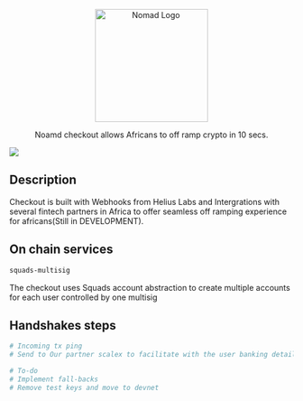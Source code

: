 <p align="center">
  <a href="http://usenomad.xyz/" target="blank"><img src="https://avatars.githubusercontent.com/u/166455939?s=400&u=d30df8c99f1ebcc83e3b17713a69afa8bd75baba&v=4" width="200" alt="Nomad Logo" /></a>
</p>

[circleci-image]: https://img.shields.io/circleci/build/github/nestjs/nest/master?token=abc123def456
[circleci-url]: https://circleci.com/gh/nestjs/nest

  <p align="center">Noamd checkout allows Africans to off ramp crypto in 10 secs.</p>
    <p align="center">

  <a href="https://twitter.com/use_nomad" target="_blank"><img src="https://img.shields.io/twitter/follow/nestframework.svg?style=social&label=Follow"></a>
</p>
  <!--[![Backers on Open Collective](https://opencollective.com/nest/backers/badge.svg)](https://opencollective.com/nest#backer)
  [![Sponsors on Open Collective](https://opencollective.com/nest/sponsors/badge.svg)](https://opencollective.com/nest#sponsor)-->

## Description

Checkout is built with Webhooks from Helius Labs and Intergrations with several fintech partners in Africa to offer seamless off ramping experience for africans(Still in DEVELOPMENT).

## On chain services

```bash
squads-multisig
```
The checkout uses Squads account abstraction to create multiple accounts for each user controlled by one multisig
## Handshakes steps

```bash
# Incoming tx ping
# Send to Our partner scalex to facilitate with the user banking details

# To-do
# Implement fall-backs
# Remove test keys and move to devnet
```


